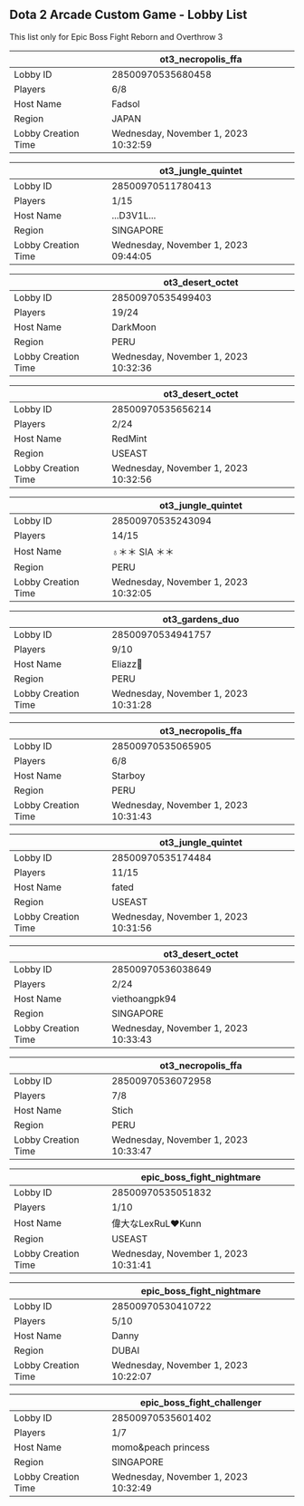## Dota 2 Arcade Custom Game - Lobby List

This list only for Epic Boss Fight Reborn and Overthrow 3

|  | ot3_necropolis_ffa |
| ------ | ------ |
| Lobby ID | 28500970535680458 |
| Players | 6/8 |
| Host Name | Fadsol |
| Region | JAPAN |
| Lobby Creation Time | Wednesday, November 1, 2023 10:32:59 |


|  | ot3_jungle_quintet |
| ------ | ------ |
| Lobby ID | 28500970511780413 |
| Players | 1/15 |
| Host Name | ...D3V1L... |
| Region | SINGAPORE |
| Lobby Creation Time | Wednesday, November 1, 2023 09:44:05 |


|  | ot3_desert_octet |
| ------ | ------ |
| Lobby ID | 28500970535499403 |
| Players | 19/24 |
| Host Name | DarkMoon |
| Region | PERU |
| Lobby Creation Time | Wednesday, November 1, 2023 10:32:36 |


|  | ot3_desert_octet |
| ------ | ------ |
| Lobby ID | 28500970535656214 |
| Players | 2/24 |
| Host Name | RedMint |
| Region | USEAST |
| Lobby Creation Time | Wednesday, November 1, 2023 10:32:56 |


|  | ot3_jungle_quintet |
| ------ | ------ |
| Lobby ID | 28500970535243094 |
| Players | 14/15 |
| Host Name | ♁＊＊ SIA ＊＊ |
| Region | PERU |
| Lobby Creation Time | Wednesday, November 1, 2023 10:32:05 |


|  | ot3_gardens_duo |
| ------ | ------ |
| Lobby ID | 28500970534941757 |
| Players | 9/10 |
| Host Name | Eliazz🐯 |
| Region | PERU |
| Lobby Creation Time | Wednesday, November 1, 2023 10:31:28 |


|  | ot3_necropolis_ffa |
| ------ | ------ |
| Lobby ID | 28500970535065905 |
| Players | 6/8 |
| Host Name | Starboy |
| Region | PERU |
| Lobby Creation Time | Wednesday, November 1, 2023 10:31:43 |


|  | ot3_jungle_quintet |
| ------ | ------ |
| Lobby ID | 28500970535174484 |
| Players | 11/15 |
| Host Name | fated |
| Region | USEAST |
| Lobby Creation Time | Wednesday, November 1, 2023 10:31:56 |


|  | ot3_desert_octet |
| ------ | ------ |
| Lobby ID | 28500970536038649 |
| Players | 2/24 |
| Host Name | viethoangpk94 |
| Region | SINGAPORE |
| Lobby Creation Time | Wednesday, November 1, 2023 10:33:43 |


|  | ot3_necropolis_ffa |
| ------ | ------ |
| Lobby ID | 28500970536072958 |
| Players | 7/8 |
| Host Name | Stich |
| Region | PERU |
| Lobby Creation Time | Wednesday, November 1, 2023 10:33:47 |


|  | epic_boss_fight_nightmare |
| ------ | ------ |
| Lobby ID | 28500970535051832 |
| Players | 1/10 |
| Host Name | 偉大なLexRuL♥Kunn |
| Region | USEAST |
| Lobby Creation Time | Wednesday, November 1, 2023 10:31:41 |


|  | epic_boss_fight_nightmare |
| ------ | ------ |
| Lobby ID | 28500970530410722 |
| Players | 5/10 |
| Host Name | Danny |
| Region | DUBAI |
| Lobby Creation Time | Wednesday, November 1, 2023 10:22:07 |


|  | epic_boss_fight_challenger |
| ------ | ------ |
| Lobby ID | 28500970535601402 |
| Players | 1/7 |
| Host Name | momo&peach princess |
| Region | SINGAPORE |
| Lobby Creation Time | Wednesday, November 1, 2023 10:32:49 |


